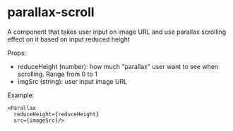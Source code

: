 # parallax-scroll
A component that takes user input on image URL and use parallax scrolling effect on it based on input reduced height

Props:
  - reduceHeight (number): how much "parallax" user want to see when scrolling. Range from 0 to 1
  - imgSrc (string): user input image URL

Example:
  ``` 
  <Parallax
    reduceHeight={reduceHeight}
    src={imageSrc}/>
  ```
